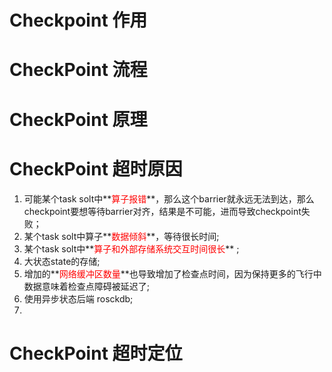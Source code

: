 # Checkpoint 作用



# CheckPoint 流程





# CheckPoint 原理



# CheckPoint 超时原因

1. 可能某个task solt中**<font color='red'>算子报错</font>**，那么这个barrier就永远无法到达，那么checkpoint要想等待barrier对齐，结果是不可能，进而导致checkpoint失败；
2. 某个task solt中算子**<font color='red'>数据倾斜</font>**，等待很长时间;
3. 某个task solt中**<font color='red'>算子和外部存储系统交互时间很长</font>** ;
4. 大状态state的存储;
5. 增加的**<font color='red'>网络缓冲区数量</font>**也导致增加了检查点时间，因为保持更多的飞行中数据意味着检查点障碍被延迟了;
6. 使用异步状态后端 rosckdb;
7. 



# CheckPoint 超时定位

